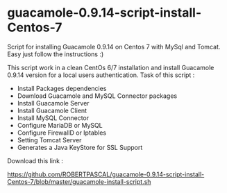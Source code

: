 # guacamole-0.9.14-script-install-Centos-7
Script for installing Guacamole 0.9.14 on Centos 7 with MySql and Tomcat. Easy just follow the instructions :)

This script work in a clean CentOs 6/7 installation and install Guacamole 0.9.14 version for a local users authentication.
Task of this script :
* Install Packages dependencies
* Download Guacamole and MySQL Connector packages
* Install Guacamole Server
* Install Guacamole Client
* Install MySQL Connector
* Configure MariaDB or MySQL
* Configure FirewallD or Iptables
* Setting Tomcat Server
* Generates a Java KeyStore for SSL Support

Download this link :

https://github.com/ROBERTPASCAL/guacamole-0.9.14-script-install-Centos-7/blob/master/guacamole-install-script.sh
